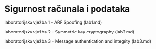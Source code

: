 # Sigurnost računala i podataka

laboratorijska vježba 1 - ARP Spoofing (lab1.md)

laboratorijska vježba 2 - Symmetric key cryptography (lab2.md)

laboratorijska vježba 3 - Message authentication and integrity (lab3.md)
